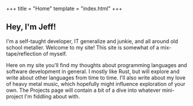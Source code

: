+++
title = "Home"
template = "index.html"
+++

## Hey, I'm Jeff!

I'm a self-taught developer, IT generalize and junkie, and all around old school metaller. Welcome to my site! This site is somewhat of a mix-tape/reflection of myself.

Here on my site you'll find my thoughts about programming languages and software development in general. I mostly like Rust, but will explore and write about other languages from time to time. I'll also write about my love of heavy metal music, which hopefully might influence exploration of your own. The Projects page will contain a bit of a dive into whatever mini-project I'm fiddling about with.